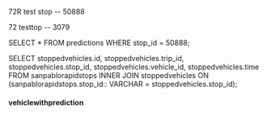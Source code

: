 72R test stop -- 50888

72 testtop -- 3079	

SELECT * FROM predictions WHERE stop_id = 50888;

SELECT stoppedvehicles.id, stoppedvehicles.trip_id, stoppedvehicles.stop_id, stoppedvehicles.vehicle_id, stoppedvehicles.time FROM sanpablorapidstops INNER JOIN stoppedvehicles ON (sanpablorapidstops.stop_id:: VARCHAR = stoppedvehicles.stop_id);


#### vehiclewithprediction
